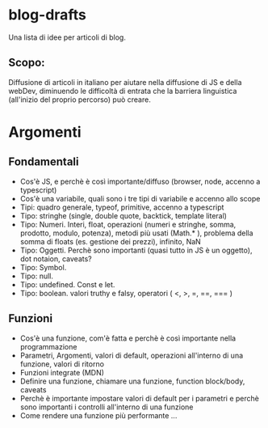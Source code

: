 # blog-drafts
Una lista di idee per articoli di blog.

## Scopo:
Diffusione di articoli in italiano per aiutare nella diffusione di JS e della webDev, diminuendo le difficoltà di entrata che la barriera linguistica (all'inizio del proprio percorso) può creare.

# Argomenti

## Fondamentali
- Cos'è JS, e perchè è così importante/diffuso (browser, node, accenno a typescript)
- Cos'è una variabile, quali sono i tre tipi di variabile e accenno allo scope
- Tipi: quadro generale, typeof, primitive, accenno a typescript
- Tipo: stringhe (single, double quote, backtick, template literal)
- Tipo: Numeri. Interi, float, operazioni (numeri e stringhe, somma, prodotto, modulo, potenza), metodi più usati (Math.* ), problema della somma di floats (es. gestione dei prezzi), infinito, NaN
- Tipo: Oggetti. Perchè sono importanti (quasi tutto in JS è un oggetto), dot notaion, caveats?
- Tipo: Symbol.
- Tipo: null.
- Tipo: undefined. Const e let.
- Tipo: boolean. valori truthy e falsy, operatori ( <, >, =, ==, === )

## Funzioni
- Cos'è una funzione, com'è fatta e perchè è così importante nella programmazione
- Parametri, Argomenti, valori di default, operazioni all'interno di una funzione, valori di ritorno
- Funzioni integrate (MDN)
- Definire una funzione, chiamare una funzione, function block/body, caveats
- Perchè è importante impostare valori di default per i parametri e perchè sono importanti i controlli all'interno di una funzione
- Come rendere una funzione più performante
...
